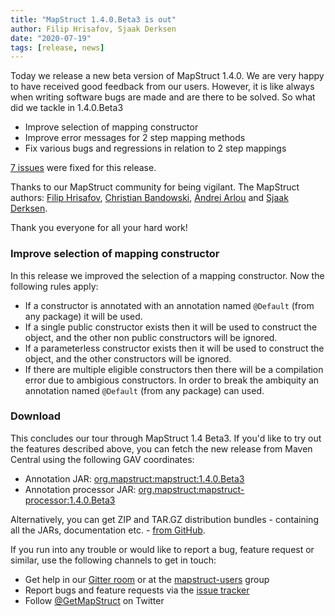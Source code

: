 ```yaml
---
title: "MapStruct 1.4.0.Beta3 is out"
author: Filip Hrisafov, Sjaak Derksen
date: "2020-07-19"
tags: [release, news]
---
```


Today we release a new beta version of MapStruct 1.4.0. We are very happy to have received good feedback from our users. However, it is like always when writing software bugs are made and are there to be solved. So what did we tackle in 1.4.0.Beta3

* Improve selection of mapping constructor
* Improve error messages for 2 step mapping methods
* Fix various bugs and regressions in relation to 2 step mappings
    

<!--more-->

[7 issues](https://github.com/mapstruct/mapstruct/issues?q=milestone%3A1.4.0.Beta3) were fixed for this release.


Thanks to our MapStruct community for being vigilant. The MapStruct authors: [Filip Hrisafov](https://github.com/filiphr), [Christian Bandowski](https://github.com/chris922), [Andrei Arlou](https://github.com/Captain1653) and [Sjaak Derksen](https://github.com/sjaakd). 

Thank you everyone for all your hard work!

### Improve selection of mapping constructor

In this release we improved the selection of a mapping constructor. 
Now the following rules apply:

* If a constructor is annotated with an annotation named `@Default` (from any package) it will be used.
* If a single public constructor exists then it will be used to construct the object, and the other non public constructors will be ignored.
* If a parameterless constructor exists then it will be used to construct the object, and the other constructors will be ignored.
* If there are multiple eligible constructors then there will be a compilation error due to ambigious constructors. In order to break the ambiquity an annotation named `@Default` (from any package) can used.

### Download

This concludes our tour through MapStruct 1.4 Beta3.
If you'd like to try out the features described above, you can fetch the new release from Maven Central using the following GAV coordinates:

* Annotation JAR: [org.mapstruct:mapstruct:1.4.0.Beta3](http://search.maven.org/#artifactdetails|org.mapstruct|mapstruct|1.4.0.Beta3|jar) 
* Annotation processor JAR: [org.mapstruct:mapstruct-processor:1.4.0.Beta3](http://search.maven.org/#artifactdetails|org.mapstruct|mapstruct-processor|1.4.0.Beta3|jar)

Alternatively, you can get ZIP and TAR.GZ distribution bundles - containing all the JARs, documentation etc. - [from GitHub](https://github.com/mapstruct/mapstruct/releases/tag/1.4.0.Beta3).

If you run into any trouble or would like to report a bug, feature request or similar, use the following channels to get in touch:

* Get help in our [Gitter room](https://gitter.im/mapstruct/mapstruct-users) or at the [mapstruct-users](https://groups.google.com/forum/?fromgroups#!forum/mapstruct-users) group
* Report bugs and feature requests via the [issue tracker](https://github.com/mapstruct/mapstruct/issues)
* Follow [@GetMapStruct](https://twitter.com/GetMapStruct) on Twitter
